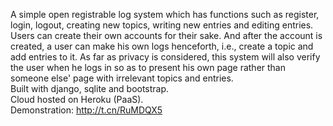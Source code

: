 A simple open registrable log system which has functions such as register, login, logout, creating new topics, writing new entries and editing entries. Users can create their own accounts for their sake. And after the account is created, a user can make his own logs henceforth, i.e., create a topic and add entries to it. As far as privacy is considered, this system will also verify the user when he logs in so as to present his own page rather than someone else' page with irrelevant topics and entries.  
Built with django, sqlite and bootstrap.  
Cloud hosted on Heroku (PaaS).  
Demonstration: http://t.cn/RuMDQX5